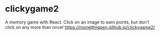 # clickygame2
A memory game with React.
Click on an image to earn points, but don't click on any more than once!
https://monetthigpen.github.io/clickygame2/
